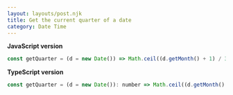 ```yaml
---
layout: layouts/post.njk
title: Get the current quarter of a date
category: Date Time
---
```


**JavaScript version**

```js
const getQuarter = (d = new Date()) => Math.ceil((d.getMonth() + 1) / 3);
```

**TypeScript version**

```js
const getQuarter = (d = new Date()): number => Math.ceil((d.getMonth() + 1) / 3);
```
